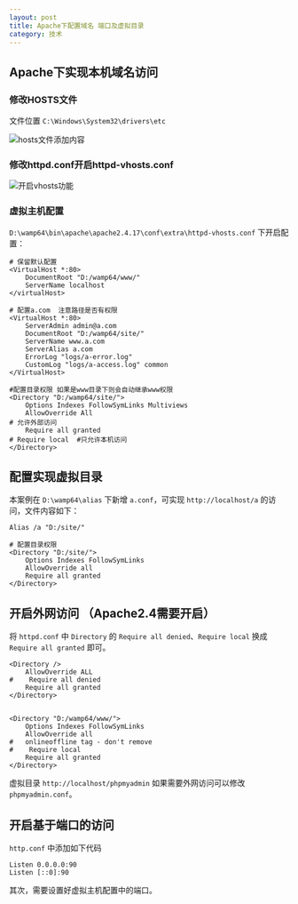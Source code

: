 ```yaml
---
layout: post
title: Apache下配置域名 端口及虚拟目录
category: 技术
---
```


## Apache下实现本机域名访问

### 修改HOSTS文件

文件位置 `C:\Windows\System32\drivers\etc`

![hosts文件添加内容](http://pic.yupoo.com/bztd/GoHgckKL/tFhkP.jpg)

### 修改httpd.conf开启httpd-vhosts.conf

![开启vhosts功能](http://pic.yupoo.com/bztd/GoHgcAMl/UW0TN.jpg)

### 虚拟主机配置

`D:\wamp64\bin\apache\apache2.4.17\conf\extra\httpd-vhosts.conf` 下开启配置：

```
# 保留默认配置
<VirtualHost *:80>
    DocumentRoot "D:/wamp64/www/"
    ServerName localhost
</virtualHost>

# 配置a.com  注意路径是否有权限
<VirtualHost *:80>
    ServerAdmin admin@a.com
    DocumentRoot "D:/wamp64/site/"
    ServerName www.a.com
    ServerAlias a.com
    ErrorLog "logs/a-error.log"
    CustomLog "logs/a-access.log" common
</VirtualHost>

#配置目录权限 如果是www目录下则会自动继承www权限
<Directory "D:/wamp64/site/">
    Options Indexes FollowSymLinks Multiviews
    AllowOverride All
# 允许外部访问    
    Require all granted
# Require local  #只允许本机访问
</Directory>
```

## 配置实现虚拟目录

本案例在 `D:\wamp64\alias` 下新增 `a.conf`，可实现 `http://localhost/a` 的访问，文件内容如下：

```
Alias /a "D:/site/"

# 配置目录权限
<Directory "D:/site/">
    Options Indexes FollowSymLinks
    AllowOverride all
    Require all granted
</Directory>
```

## 开启外网访问 （Apache2.4需要开启）

将 `httpd.conf` 中 `Directory` 的 `Require all denied`、`Require local` 换成 `Require all granted` 即可。

```
<Directory />
    AllowOverride ALL
#    Require all denied
	Require all granted
</Directory>


<Directory "D:/wamp64/www/">
    Options Indexes FollowSymLinks
    AllowOverride all
#   onlineoffline tag - don't remove
#    Require local
    Require all granted
</Directory>
```

虚拟目录 `http://localhost/phpmyadmin` 如果需要外网访问可以修改 `phpmyadmin.conf`。

## 开启基于端口的访问

`http.conf` 中添加如下代码
```
Listen 0.0.0.0:90
Listen [::0]:90
```

其次，需要设置好虚拟主机配置中的端口。